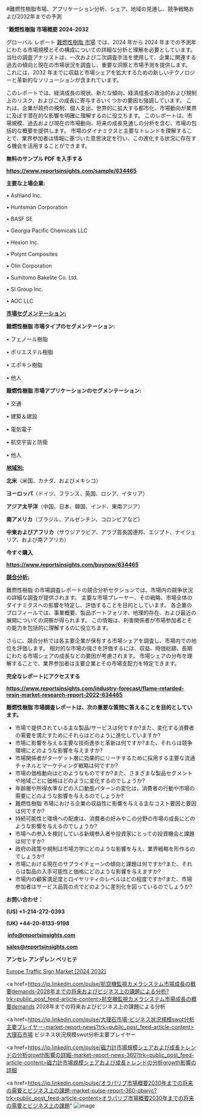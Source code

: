 #難燃性樹脂市場、アプリケーション分析、シェア、地域の見通し、競争戦略および2032年までの予測

"<strong>難燃性樹脂 市場概要 2024-2032</strong>

グローバル レポート <a href=https://www.reportsinsights.com/sample/634465>難燃性樹脂 市場</a> では、2024 年から 2024 年までの予測年にわたる市場規模とその構成についての詳細な分析と理解を必要としています。 当社の調査アナリストは、一次および二次調査手法を使用して、企業に関連する過去の傾向と現在の市場状況を調査し、重要な洞察と市場予測を提供します。 これには、2032 年までに収益と市場シェアを拡大​​するための新しいテクノロジーと革新的なソリューションが含まれています。

このレポートでは、経済成長の現状、新たな傾向、経済成長の政治的および規制上のリスク、およびこの成長に寄与するいくつかの要因も強調しています。 これは、企業が政府の規制、個人支出、世界的に拡大する都市化、市場動向が業界に及ぼす潜在的な影響を明確に理解するのに役立ちます。 このレポートは、市場規模、過去および現在の市場動向、将来の成長見通しの分析を含む、市場の包括的な概要を提供します。 市場のダイナミクスと主要なトレンドを理解することで、業界参加者は情報に基づいた意思決定を行い、この進化する状況に存在する機会を活用することができます。

<strong><b>無料のサンプル PDF を入手する</b></strong>

<a href=https://www.reportsinsights.com/sample/634465><strong><u>https://www.reportsinsights.com/sample/634465</u></strong></a>

<strong>主要な上場企業:</strong>

• Ashland Inc.

• Huntsman Corporation

• BASF SE

• Georgia Pacific Chemicals LLC

• Hexion Inc.

• Polynt Composites

• Olin Corporation

• Sumitomo Bakelite Co. Ltd.

• SI Group Inc.

• AOC LLC

<strong><u>市場セグメンテーション</u></strong><strong><u>:</u></strong>

<strong>難燃性樹脂 市場タイプのセグメンテーション:</strong>

• フェノール樹脂

• ポリエステル樹脂

• エポキシ樹脂

• 他人

<strong>難燃性樹脂 市場アプリケーションのセグメンテーション:</strong>

• 交通

• 建築＆建設

• 電気電子

• 航空宇宙と防衛

• 他人

<strong><u>地域別</u></strong><strong><u>:</u></strong>

<strong>北米</strong>（米国、カナダ、およびメキシコ）

<strong>ヨーロッパ</strong>（ドイツ、フランス、英国、ロシア、イタリア）

<strong>アジア太平洋</strong>（中国、日本、韓国、インド、東南アジア）

<strong>南アメリカ</strong>（ブラジル、アルゼンチン、コロンビアなど）

<strong>中東およびアフリカ</strong>（サウジアラビア、アラブ首長国連邦、エジプト、ナイジェリア、および南アフリカ）

<strong>今すぐ購入</strong>

<a href=https://www.reportsinsights.com/buynow/634465><strong><u>https://www.reportsinsights.com/buynow/634465</u></strong></a>

<strong><u>競合分析:</u></strong>

難燃性樹脂 の市場調査レポートの競合分析セクションでは、市場内の競争状況の詳細な調査が提供されます。 主要な市場プレーヤー、その戦略、市場全体のダイナミクスへの影響を特定し、評価することを目的としています。 各企業のプロフィールでは、事業概要、製品ポートフォリオ、地理的存在、および最近の展開についての洞察が得られます。 この情報は、利害関係者が市場参加者とその能力を包括的に理解するのに役立ちます。

さらに、競合分析では各主要企業が保有する市場シェアを調査し、市場内での地位を評価します。 相対的な市場の強さを評価するには、収益、時価総額、長期にわたる市場シェアの成長などの要因が考慮されます。 市場シェアの分布を理解することで、業界参加者は主要企業とその市場支配力を特定できます。

<strong>完全なレポートにアクセスする</strong>

<a href=https://www.reportsinsights.com/industry-forecast/flame-retarded-resin-market-research-report-2022-634465><strong><u><b>https://www.reportsinsights.com/industry-forecast/flame-retarded-resin-market-research-report-2022-634465</b></u></strong></a>

<strong><b>難燃性樹脂 市場調査レポートは、次の重要な質問に答えることを目的としています。</b></strong>
<ul>
  <li>市場で提供されている主な製品/サービスは何ですか?また、変化する消費者の需要を満たすためにそれらはどのように進化していますか?</li>
  <li>市場に影響を与える主要な技術進歩と革新は何ですか?また、それらは競争環境にどのような影響を与えますか?</li>
  <li>市場関係者がターゲット層に効果的にリーチするために採用する主要な流通チャネルとマーケティング戦略は何ですか?</li>
  <li>市場の価格動向はどのようなものですか?また、さまざまな製品セグメントや地域ごとに価格はどのように変化するのでしょうか?</li>
  <li>年齢層や所得水準などの人口動態パターンの変化は、消費者の行動や市場の需要にどのような影響を与えるのでしょうか?</li>
  <li>難燃性樹脂 市場における企業の収益性に影響を与える主なコスト要因と要因は何ですか?</li>
  <li>持続可能性と環境への配慮は、消費者の好みやこの分野の市場の成長にどのような影響を与えるのでしょうか?</li>
  <li>市場への参入を検討している新規参入者や投資家にとっての投資機会と課題は何ですか?</li>
  <li>政府の政策や規制は市場力学にどのような影響を与え、業界戦略を形作るのでしょうか?</li>
  <li>市場における現在のサプライチェーンの傾向と課題は何ですか?また、それらは製品の入手可能性と価格にどのような影響を与えますか?</li>
  <li>市場内の顧客満足度とロイヤリティのレベルはどの程度ですか?また、市場参加者はサービス品質の点でどのように差別化を図っているのでしょうか?</li>
</ul>
<strong>お問い合わせ：</strong>

<strong>(US) +1-214-272-0393</strong>

<strong>(UK) +44-20-8133-9198</strong>

<strong> </strong><a href=info@reportsinsights.com><strong><u>info@reportsinsights.com</u></strong></a>

<a href=sales@reportsinsights.com><strong><u>sales@reportsinsights.com</u></strong></a>

<strong>アンセレ アンデレン ベリヒテ</strong>

<a href=https://www.linkedin.com/pulse/europe-traffic-sign-markets-2024-comprehensive-5frof/>Europe Traffic Sign Market [2024 2032]</a>

<a href=https://jp.linkedin.com/pulse/航空機監視カメラシステム市場成長の概要demands-2028年までの将来およびビジネス上の課題による分析?trk=public_post_feed-article-content>航空機監視カメラシステム市場成長の概要demands 2028年までの将来およびビジネス上の課題による分析</a>

<a href=https://jp.linkedin.com/pulse/大理石市場-ビジネス状況規模swot分析主要プレイヤー-market-report-news?trk=public_post_feed-article-content>大理石市場 ビジネス状況規模swot分析主要プレイヤー</a>

<a href=https://jp.linkedin.com/pulse/磁力計市場規模シェアおよび成長トレンドの分析growth影響の詳細-market-report-news-360?trk=public_post_feed-article-content>磁力計市場規模シェアおよび成長トレンドの分析growth影響の詳細</a>

<a href=https://jp.linkedin.com/pulse/オラパリブ市場概要2030年までの将来の需要とビジネス上の課題-market-pulse-report-360-obwyc?trk=public_post_feed-article-content>オラパリブ市場概要2030年までの将来の需要とビジネス上の課題</a>"
![image](https://github.com/aakesh123242/RIMarket/assets/158431203/84c737a3-fd81-44b9-9cad-563da54b43dc)
